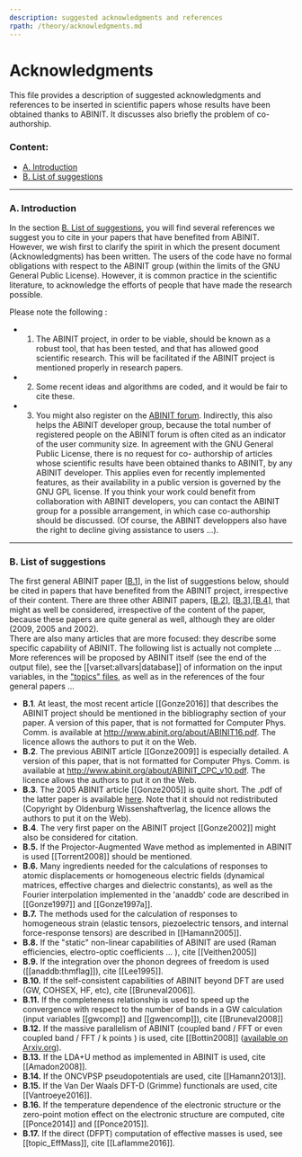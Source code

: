 ```yaml
---
description: suggested acknowledgments and references
rpath: /theory/acknowledgments.md
---
```

<!--
This file is automatically generated by mksite.py. All changes will be lost.
Change the input yaml files or the python code
-->
# Acknowledgments  
This file provides a description of suggested acknowledgments and references
to be inserted in scientific papers whose results have been obtained thanks to
ABINIT. It discusses also briefly the problem of co-authorship.

### **Content:**

  * [A. Introduction](bib_acknow.html#a)
  * [B. List of suggestions](bib_acknow.html#b) 

* * *

### **A. Introduction**

In the section [B. List of suggestions](bib_acknow.html#b), you will find
several references we suggest you to cite in your papers that have benefited
from ABINIT. However, we wish first to clarify the spirit in which the present
document (Acknowledgments) has been written. The users of the code have no
formal obligations with respect to the ABINIT group (within the limits of the
GNU General Public License). However, it is common practice in the scientific
literature, to acknowledge the efforts of people that have made the research
possible.

Please note the following :

  * 1) The ABINIT project, in order to be viable, should be known as a robust tool, that has been tested, and that has allowed good scientific research. This will be facilitated if the ABINIT project is mentioned properly in research papers. 
  * 2) Some recent ideas and algorithms are coded, and it would be fair to cite these. 
  * 3) You might also register on the [ABINIT forum](https://forum.abinit.org). Indirectly, this also helps the ABINIT developer group, because the total number of registered people on the ABINIT forum is often cited as an indicator of the user community size. 
In agreement with the GNU General Public License, there is no request for co-
authorship of articles whose scientific results have been obtained thanks to
ABINIT, by any ABINIT developer. This applies even for recently implemented
features, as their availability in a public version is governed by the GNU GPL
license. If you think your work could benefit from collaboration with ABINIT
developers, you can contact the ABINIT group for a possible arrangement, in
which case co-authorship should be discussed. (Of course, the ABINIT
developpers also have the right to decline giving assistance to users ...).

* * *

### **B. List of suggestions**

The first general ABINIT paper [[B.1](bib_acknow.html#1)], in the list of
suggestions below, should be cited in papers that have benefited from the
ABINIT project, irrespective of their content. There are three other ABINIT
papers, [[B.2](bib_acknow.html#2)],
[[B.3](bib_acknow.html#3)],[[B.4](bib_acknow.html#4)], that might as well be
considered, irrespective of the content of the paper, because these papers are
quite general as well, although they are older (2009, 2005 and 2002).  
There are also many articles that are more focused: they describe some
specific capability of ABINIT. The following list is actually not complete ...
More references will be proposed by ABINIT itself (see the end of the output
file), see the [[varset:allvars|database]] of information on the input
variables, in the ["topics"
files](../../topics/generated_files/all_topics.html), as well as in the
references of the four general papers ...

  * **B.1**. At least, the most recent article [[Gonze2016]] that describes the ABINIT project should be mentioned in the bibliography section of your paper. A version of this paper, that is not formatted for Computer Phys. Comm. is available at <http://www.abinit.org/about/ABINIT16.pdf>. The licence allows the authors to put it on the Web. 
  * **B.2**. The previous ABINIT article [[Gonze2009]] is especially detailed. A version of this paper, that is not formatted for Computer Phys. Comm. is available at <http://www.abinit.org/about/ABINIT_CPC_v10.pdf>. The licence allows the authors to put it on the Web. 
  * **B.3**. The 2005 ABINIT article [[Gonze2005]] is quite short. The .pdf of the latter paper is available [here](http://www.abinit.org/about/zfk_0505-06_558-562.pdf). Note that it should not redistributed (Copyright by Oldenburg Wissenshaftverlag, the licence allows the authors to put it on the Web). 
  * **B.4**. The very first paper on the ABINIT project [[Gonze2002]] might also be considered for citation. 
  * **B.5.** If the Projector-Augmented Wave method as implemented in ABINIT is used [[Torrent2008]] should be mentioned. 
  * **B.6.** Many ingredients needed for the calculations of responses to atomic displacements or homogeneous electric fields (dynamical matrices, effective charges and dielectric constants), as well as the Fourier interpolation implemented in the 'anaddb' code are described in [[Gonze1997]] and [[Gonze1997a]]. 
  * **B.7.** The methods used for the calculation of responses to homogeneous strain (elastic tensors, piezoelectric tensors, and internal force-response tensors) are described in [[Hamann2005]]. 
  * **B.8.** If the "static" non-linear capabilities of ABINIT are used (Raman efficiencies, electro-optic coefficients ... ), cite [[Veithen2005]] 
  * **B.9.** If the integration over the phonon degrees of freedom is used ([[anaddb:thmflag]]), cite [[Lee1995]]. 
  * **B.10.** If the self-consistent capabilities of ABINIT beyond DFT are used (GW, COHSEX, HF, etc), cite [[Bruneval2006]]. 
  * **B.11.** If the completeness relationship is used to speed up the convergence with respect to the number of bands in a GW calculation (input variables [[gwcomp]] and [[gwencomp]]), cite [[Bruneval2008]] 
  * **B.12.** If the massive parallelism of ABINIT (coupled band / FFT or even coupled band / FFT / k points ) is used, cite [[Bottin2008]] ([available on Arxiv.org](https://arxiv.org/abs/0707.3405)). 
  * **B.13.** If the LDA+U method as implemented in ABINIT is used, cite [[Amadon2008]]. 
  * **B.14.** If the ONCVPSP pseudopotentials are used, cite [[Hamann2013]]. 
  * **B.15.** If the Van Der Waals DFT-D (Grimme) functionals are used, cite [[Vantroeye2016]]. 
  * **B.16.** If the temperature dependence of the electronic structure or the zero-point motion effect on the electronic structure are computed, cite [[Ponce2014]] and [[Ponce2015]]. 
  * **B.17.** If the direct (DFPT) computation of effective masses is used, see [[topic_EffMass]], cite [[Laflamme2016]]. 

